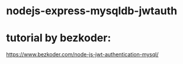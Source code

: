 # nodejs-express-mysqldb-jwtauth
# tutorial by bezkoder:
https://www.bezkoder.com/node-js-jwt-authentication-mysql/
